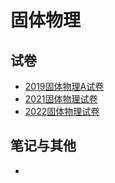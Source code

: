 # 固体物理

## 试卷

* [2019固体物理A试卷](https://easylink.cc/xu7s6o)
* [2021固体物理试卷](https://easylink.cc/vhiu4j)
* [2022固体物理试卷](https://easylink.cc/3eqvny)

## 笔记与其他

*
